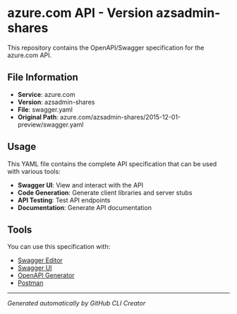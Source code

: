 # azure.com API - Version azsadmin-shares

This repository contains the OpenAPI/Swagger specification for the azure.com API.

## File Information

- **Service**: azure.com
- **Version**: azsadmin-shares
- **File**: swagger.yaml
- **Original Path**: azure.com/azsadmin-shares/2015-12-01-preview/swagger.yaml

## Usage

This YAML file contains the complete API specification that can be used with various tools:

- **Swagger UI**: View and interact with the API
- **Code Generation**: Generate client libraries and server stubs
- **API Testing**: Test API endpoints
- **Documentation**: Generate API documentation

## Tools

You can use this specification with:

- [Swagger Editor](https://editor.swagger.io/)
- [Swagger UI](https://swagger.io/tools/swagger-ui/)
- [OpenAPI Generator](https://openapi-generator.tech/)
- [Postman](https://www.postman.com/)

---

*Generated automatically by GitHub CLI Creator*

